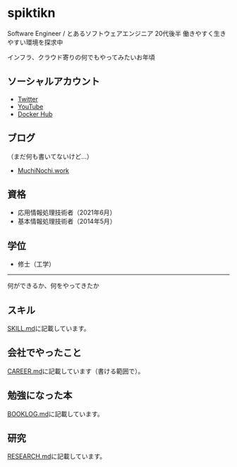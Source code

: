 # spiktikn

Software Engineer / とあるソフトウェアエンジニア 20代後半 働きやすく生きやすい環境を探求中

インフラ、クラウド寄りの何でもやってみたいお年頃

## ソーシャルアカウント

- [Twitter](https://twitter.com/spiktikn)
- [YouTube](https://www.youtube.com/channel/UCBTgKMkQ20hh_9p8IepY05g)
- [Docker Hub](https://hub.docker.com/u/spiktikn)

## ブログ
（まだ何も書いてないけど...）
- [MuchiNochi.work](https://muchinochi.work/)

## 資格
- 応用情報処理技術者（2021年6月）
- 基本情報処理技術者（2014年5月）

## 学位
- 修士（工学）

---

何ができるか、何をやってきたか

## スキル
[SKILL.md](SKILL.md)に記載しています。

## 会社でやったこと
[CAREER.md](CAREER.md)に記載しています（書ける範囲で）。

## 勉強になった本
[BOOKLOG.md](BOOKLOG.md)に記載しています。

## 研究
[RESEARCH.md](RESEARCH.md)に記載しています。
